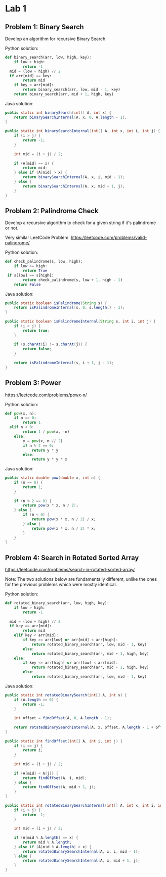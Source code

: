 # Lab 1

## Problem 1: Binary Search
Develop an algorithm for recursive Binary Search.

Python solution:
```python
def binary_search(arr, low, high, key):  
    if low > high:  
        return -1  
  mid = (low + high) // 2  
  if arr[mid] == key:  
        return mid  
    if key < arr[mid]:  
        return binary_search(arr, low, mid - 1, key)  
    return binary_search(arr, mid + 1, high, key)
```

Java solution:
```java
public static int binarySearch(int[] A, int x) {  
    return binarySearchInternal(A, x, 0, A.length - 1);  
}  
  
public static int binarySearchInternal(int[] A, int x, int i, int j) {  
    if (i > j) {  
        return -1;  
    }  
  
    int mid = (i + j) / 2;  
  
    if (A[mid] == x) {  
        return mid;  
    } else if (A[mid] > x) {  
        return binarySearchInternal(A, x, i, mid - 1);  
    } else {  
        return binarySearchInternal(A, x, mid + 1, j);  
    }  
}
```

## Problem 2: Palindrome Check
Develop a recursive algorithm to check for a given string if it's palindrome or not.

Very similar LeetCode Problem: https://leetcode.com/problems/valid-palindrome/

Python solution:
```python
def check_palindrome(s, low, high):  
    if low >= high:  
        return True  
 if s[low] == s[high]:  
        return check_palindrome(s, low + 1, high - 1)  
    return False
```

Java solution:
```java
public static boolean isPalindrome(String s) {  
    return isPalindromeInternal(s, 0, s.length() - 1);  
}  
  
public static boolean isPalindromeInternal(String s, int i, int j) {  
    if (i > j) {  
        return true;  
    }  
  
    if (s.charAt(i) != s.charAt(j)) {  
        return false;  
    }  
      
    return isPalindromeInternal(s, i + 1, j - 1);  
}
```

## Problem 3: Power
https://leetcode.com/problems/powx-n/

Python solution:
```python
def pow(x, n):  
    if n == 0:  
        return 1  
  elif n < 0:  
        return 1 / pow(x, -n)  
    else:  
        y = pow(x, n // 2)  
        if n % 2 == 0:  
            return y * y  
        else:  
            return y * y * x
```

Java solution:
```java
public static double pow(double x, int n) {  
    if (n == 0) {  
        return 1;  
    }  
  
    if (n % 2 == 0) {  
        return pow(x * x, n / 2);  
    } else {  
        if (n < 0) {  
            return pow(x * x, n / 2) / x;  
        } else {  
            return pow(x * x, n / 2) * x;  
        }  
    }  
}
```

## Problem 4: Search in Rotated Sorted Array
https://leetcode.com/problems/search-in-rotated-sorted-array/

Note: The two solutions below are fundamentally different, unlike the ones for the previous problems which were mostly identical.

Python solution:
```python
def rotated_binary_search(arr, low, high, key):  
    if low > high:  
        return -1  
  
  mid = (low + high) // 2  
  if key == arr[mid]:  
        return mid  
    elif key < arr[mid]:  
        if key >= arr[low] or arr[mid] < arr[high]:  
            return rotated_binary_search(arr, low, mid - 1, key)  
        else:  
            return rotated_binary_search(arr, mid + 1, high, key)  
    else:  
        if key <= arr[high] or arr[low] < arr[mid]:  
            return rotated_binary_search(arr, mid + 1, high, key)  
        else:  
            return rotated_binary_search(arr, low, mid - 1, key)
```

Java solution:
```java
public static int rotatedBinarySearch(int[] A, int x) {  
    if (A.length == 0) {  
        return -1;  
    }  
  
    int offset = findOffset(A, 0, A.length - 1);  
  
    return rotatedBinarySearchInternal(A, x, offset, A.length - 1 + offset);  
}  
  
public static int findOffset(int[] A, int i, int j) {  
    if (i == j) {  
        return i;  
    }  
  
    int mid = (i + j) / 2;  
  
    if (A[mid] < A[j]) {  
        return findOffset(A, i, mid);  
    } else {  
        return findOffset(A, mid + 1, j);  
    }  
}  
  
public static int rotatedBinarySearchInternal(int[] A, int x, int i, int j) {  
    if (i > j) {  
        return -1;  
    }  
  
    int mid = (i + j) / 2;  
  
    if (A[mid % A.length] == x) {  
        return mid % A.length;  
    } else if (A[mid % A.length] > x) {  
        return rotatedBinarySearchInternal(A, x, i, mid - 1);  
    } else {  
        return rotatedBinarySearchInternal(A, x, mid + 1, j);  
    }  
}
```